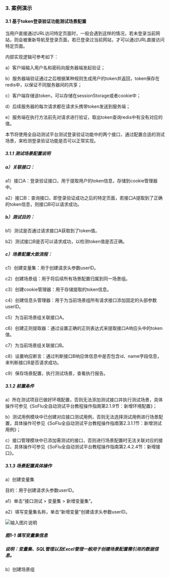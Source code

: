 ### 3. 案例演示

#### 3.1 基于token登录验证功能测试场景配置

当用户直接通过URL访问特定页面时，一般会遇到这样的情况，若未登录当前网站，则会被重新导航至登录页面，若已登录过当前网站，才可以通过URL直接访问特定页面。

内部实现逻辑可参考如下：

a）客户端输入用户名和密码向服务器端发起验证；

b）服务器端验证通过之后根据某种规则生成用户的token并返回，token保存在redis中，以保证不同服务器间的共享；

c）客户端存储该token，可以存储在sessionStorage或者cookie中；

d）后续服务器的每次请求都在请求头携带token发送到服务端；

e）服务端在执行方法前先对请求进行验证，取出token查询redis中有没有对应的值。

本节将使用全自动测试平台测试登录验证功能中的两个接口，通过配置合适的测试场景，来检测登录验证功能是否可以正常实现。

##### 3.1.1 测试场景配置说明

##### a）关联接口：

a1）接口A：登录验证接口，用于提取用户的token信息，存储到cookie管理器中。

a2）接口B：查询接口，即登录验证成功之后的特定页面，若接口A提取到了正确的token信息，则接口B可以请求成功。

##### b）测试目的：

b1）测试是否通过请求接口A获取到了token值。

b2）测试接口B是否可以请求成功，以检测token值是否正确。

##### c）场景配置大致流程：

c1）创建变量集：用于创建请求头参数userID。

c2）创建场景组：用于将后续所有场景配置归属到同一场景组。

c3）创建cookie管理器：用于存储提取的token信息。

c4）创建信息头管理器：用于为当前场景组所有请求接口添加固定的头部参数userID。

c5）为当前场景组关联接口A。

c6）创建正则提取器：通过设置正确的正则表达式来提取接口A响应头中的token值。

c7）为当前场景组关联接口B。

c8）设置响应断言：通过判断接口B响应体信息中是否包含id、name字段信息，来判断接口B是否请求成功。

c9）保存场景配置，执行测试场景，查看执行报告。

##### 3.1.2 前置条件

a）所在测试项目已做好环境配置，否则无法添加测试接口并执行测试场景，具体操作可参见《SoFlu全自动测试平台教程操作指南第2.1.9节：新增环境配置》；

b）测试用例模块中已创建对应接口测试用例，否则无法选择测试用例进行场景配置，具体操作可参见《SoFlu全自动测试平台教程操作指南第2.3.1.1节：新增测试用例》；

c）接口管理模块中已添加需测试的接口，否则进行场景配置时无法关联对应的接口，具体操作可参见《SoFlu全自动测试平台教程操作指南第2.4.2.4节：新增接口》。

##### 3.1.3 场景配置具体操作

a）创建变量集

目的：用于创建请求头参数userID。

a1）单击“接口测试 > 变量集 > 新增变量集”。

a2）填写变量集名称，单击“新增变量”创建请求头参数userID。

![输入图片说明](../../images/SoFlu%E5%85%A8%E8%87%AA%E5%8A%A8%E6%B5%8B%E8%AF%95%E5%B9%B3%E5%8F%B0%E6%95%99%E7%A8%8B/3.%20%E6%A1%88%E4%BE%8B%E6%BC%94%E7%A4%BA/image.png)

##### 图1-1 填写变量集信息

##### 说明：变量集、SQL管理以及Excel管理一般用于创建场景配置需引用的数据信息。

b）创建场景组
